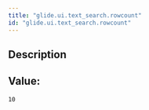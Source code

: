 ```yaml
---
title: "glide.ui.text_search.rowcount"
id: "glide.ui.text_search.rowcount"
---
```

## Description



## Value: 
```
10
```